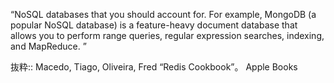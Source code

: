 “NoSQL databases that you should account for. For example, MongoDB (a popular NoSQL database) is a feature-heavy document database that allows you to perform range queries, regular expression searches, indexing, and MapReduce. ”

抜粋:: Macedo, Tiago, Oliveira, Fred  “Redis Cookbook”。 Apple Books  
